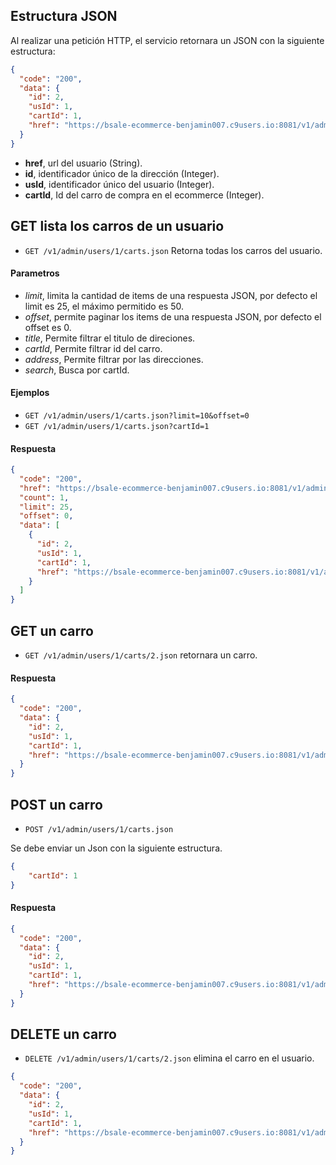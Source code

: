 ## Estructura JSON

Al realizar una petición HTTP, el servicio retornara un JSON con la siguiente estructura:
```json
{
  "code": "200",
  "data": {
    "id": 2,
    "usId": 1,
    "cartId": 1,
    "href": "https://bsale-ecommerce-benjamin007.c9users.io:8081/v1/admin/users/1/carts/1.json"
  }
}
```
- **href**, url del usuario (String).
- **id**, identificador único de la dirección (Integer).
- **usId**, identificador único del usuario (Integer).
- **cartId**, Id del carro de compra en el ecommerce (Integer).

## GET lista los carros de un usuario

* `GET /v1/admin/users/1/carts.json` Retorna todas los carros del usuario.

#### Parametros

- *limit*, limita la cantidad de items de una respuesta JSON, por defecto el limit es 25, el máximo permitido es 50.
- *offset*, permite paginar los items de una respuesta JSON, por defecto el offset es 0.
- *title*, Permite filtrar el titulo de direciones.
- *cartId*, Permite filtrar id del carro.
- *address*, Permite filtrar por las direcciones.
- *search*, Busca por cartId.

#### Ejemplos

* `GET /v1/admin/users/1/carts.json?limit=10&offset=0`
* `GET /v1/admin/users/1/carts.json?cartId=1`

#### Respuesta
```json
{
  "code": "200",
  "href": "https://bsale-ecommerce-benjamin007.c9users.io:8081/v1/admin/users/1/carts.json",
  "count": 1,
  "limit": 25,
  "offset": 0,
  "data": [
    {
      "id": 2,
      "usId": 1,
      "cartId": 1,
      "href": "https://bsale-ecommerce-benjamin007.c9users.io:8081/v1/admin/users/1/carts/1.json"
    }
  ]
}
```
## GET un carro

* `GET /v1/admin/users/1/carts/2.json` retornara un carro.

#### Respuesta
```json
{
  "code": "200",
  "data": {
    "id": 2,
    "usId": 1,
    "cartId": 1,
    "href": "https://bsale-ecommerce-benjamin007.c9users.io:8081/v1/admin/users/1/carts/1.json"
  }
}
```
## POST un carro

* `POST /v1/admin/users/1/carts.json`

Se debe enviar un Json con la siguiente estructura.
```json
{
    "cartId": 1
}

```
#### Respuesta
```json
{
  "code": "200",
  "data": {
    "id": 2,
    "usId": 1,
    "cartId": 1,
    "href": "https://bsale-ecommerce-benjamin007.c9users.io:8081/v1/admin/users/1/carts/1.json"
  }
}
```
## DELETE un carro 

* `DELETE /v1/admin/users/1/carts/2.json` elimina el carro en el usuario.
```json
{
  "code": "200",
  "data": {
    "id": 2,
    "usId": 1,
    "cartId": 1,
    "href": "https://bsale-ecommerce-benjamin007.c9users.io:8081/v1/admin/users/1/carts/1.json"
  }
}
```